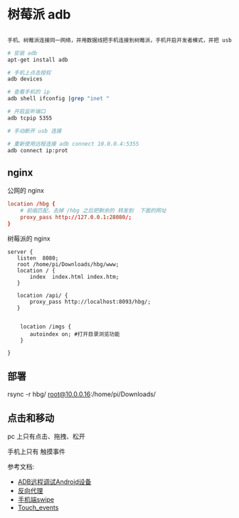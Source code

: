 # 树莓派 adb

```bash

手机、树莓派连接同一网络，并用数据线把手机连接到树莓派，手机开启开发者模式，并把 usb 调试打开。

# 安装 adb
apt-get install adb

# 手机上点击授权
adb devices

# 查看手机的 ip
adb shell ifconfig |grep "inet "

# 开启监听端口
adb tcpip 5355

# 手动断开 usb 连接

# 重新使用远程连接 adb connect 10.0.0.4:5355
adb connect ip:prot
```

## nginx

公网的 nginx
```conf
location /hbg {
	# 前缀匹配，去掉 /hbg 之后把剩余的 转发到  下面的网址
    proxy_pass http://127.0.0.1:28080/;
}
```


树莓派的 nginx

    server {
       listen  8080;
       root /home/pi/Downloads/hbg/www;
       location / {
           index  index.html index.htm;
       }

       location /api/ {
           proxy_pass http://localhost:8093/hbg/; 
       }


	    location /imgs {
	       autoindex on; #打开目录浏览功能
	    }

    }


## 部署
rsync -r hbg/ root@10.0.0.16:/home/pi/Downloads/



## 点击和移动

pc 上只有点击、拖拽、松开

手机上只有 触摸事件


















参考文档:  
- [ADB远程调试Android设备](https://www.cnblogs.com/xl2432/p/12671888.html)
- [反向代理](https://gitee.com/smile365/blog/blob/master/goproxy.md)
- [手机端swipe](https://stackoverflow.com/questions/2264072/detect-a-finger-swipe-through-javascript-on-the-iphone-and-android)
- [Touch_events](https://developer.mozilla.org/zh-CN/docs/Web/API/Touch_events)



